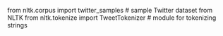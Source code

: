 from nltk.corpus import twitter_samples    # sample Twitter dataset from NLTK
from nltk.tokenize import TweetTokenizer   # module for tokenizing strings
